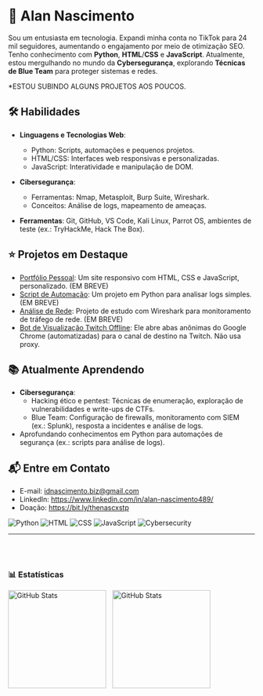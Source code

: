 # 🫡 Alan Nascimento

Sou um entusiasta em tecnologia. Expandi minha conta no TikTok para 24 mil seguidores, aumentando o engajamento por meio de otimização SEO. Tenho conhecimento com **Python**, **HTML**/**CSS** e **JavaScript**. Atualmente, estou mergulhando no mundo da **Cybersegurança**, explorando **Técnicas de Blue Team** para proteger sistemas e redes. 

*ESTOU SUBINDO ALGUNS PROJETOS AOS POUCOS.



## 🛠️ Habilidades
- **Linguagens e Tecnologias Web**:
  - Python: Scripts, automações e pequenos projetos.
  - HTML/CSS: Interfaces web responsivas e personalizadas.
  - JavaScript: Interatividade e manipulação de DOM.
- **Cibersegurança**:
  - Ferramentas: Nmap, Metasploit, Burp Suite, Wireshark.
  - Conceitos: Análise de logs, mapeamento de ameaças.

- **Ferramentas**: Git, GitHub, VS Code, Kali Linux, Parrot OS, ambientes de teste (ex.: TryHackMe, Hack The Box).

## ⭐ Projetos em Destaque
- [Portfólio Pessoal](link): Um site responsivo com HTML, CSS e JavaScript, personalizado. (EM BREVE)
- [Script de Automação](link): Um projeto em Python para analisar logs simples. (EM BREVE)
- [Análise de Rede](link): Projeto de estudo com Wireshark para monitoramento de tráfego de rede. (EM BREVE)
- [Bot de Visualização Twitch Offline](https://github.com/xNasc/twitch-bot-views):  Ele abre abas anônimas do Google Chrome (automatizadas) para o canal de destino na Twitch. Não usa proxy.

## 📚 Atualmente Aprendendo
- **Cibersegurança**:
  - Hacking ético e pentest: Técnicas de enumeração, exploração de vulnerabilidades e write-ups de CTFs.
  - Blue Team: Configuração de firewalls, monitoramento com SIEM (ex.: Splunk), resposta a incidentes e análise de logs.
- Aprofundando conhecimentos em Python para automações de segurança (ex.: scripts para análise de logs).

## 📬 Entre em Contato
- E-mail: idnascimento.biz@gmail.com
- LinkedIn: https://www.linkedin.com/in/alan-nascimento489/
- Doação: https://bit.ly/thenascxstp





![Python](https://img.shields.io/badge/-Python-3776AB?style=flat&logo=python)
![HTML](https://img.shields.io/badge/-HTML-E34F26?style=flat&logo=html5)
![CSS](https://img.shields.io/badge/-CSS-1572B6?style=flat&logo=css3)
![JavaScript](https://img.shields.io/badge/-JavaScript-F7DF1E?style=flat&logo=javascript)
![Cybersecurity](https://img.shields.io/badge/-Cybersecurity-000000?style=flat&logo=security)

---

<br/>
<br/>

### 📊 Estatísticas

<p>
  <img 
    align="left" 
    alt="GitHub Stats" 
    height="200" 
    style="padding-right: 10px;" 
    src="https://github-readme-stats.vercel.app/api?username=xNasc&show_icons=true&theme=dark&include_all_commits=true&locale=pt-br" 
  />

<img 
      align="left" 
      alt="GitHub Stats" 
      height="200" 
      src="https://github-readme-stats.vercel.app/api/top-langs/?username=xNasc&theme=tokyonight&layout=compact&custom_title=Tecnologias&langs_count=9" 
  />

</p>
